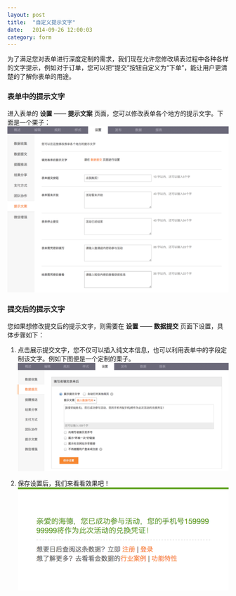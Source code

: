 ```yaml
---
layout: post
title:  "自定义提示文字"
date:   2014-09-26 12:00:03
category: form
---
```


为了满足您对表单进行深度定制的需求，我们现在允许您修改填表过程中各种各样的文字提示，例如对于订单，您可以把“提交”按钮自定义为“下单”，能让用户更清楚的了解你表单的用途。

### 表单中的提示文字

进入表单的 **设置** —— **提示文案** 页面，您可以修改表单各个地方的提示文字。下面是一个栗子：
	![](/images/customize-texts-1.png)

<h3 id="text-after">提交后的提示文字</h3>

您如果想修改提交后的提示文字，则需要在 **设置** —— **数据提交** 页面下设置，具体步骤如下：

1. 点击展示提交文字，您不仅可以插入纯文本信息，也可以利用表单中的字段定制该文字。例如下图便是一个定制的栗子。
	![](/images/customize-texts-2.png)

2. 保存设置后，我们来看看效果吧！
	![](/images/customize-texts-3.png)
